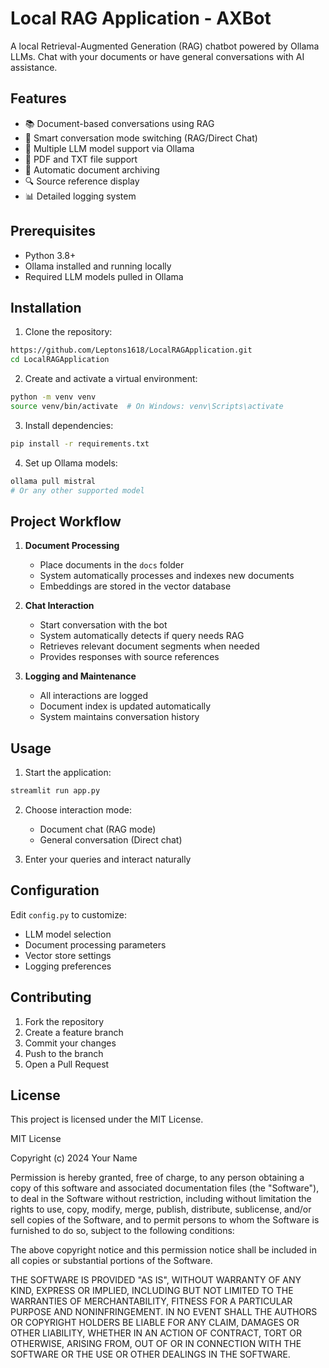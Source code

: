 # Local RAG Application - AXBot

A local Retrieval-Augmented Generation (RAG) chatbot powered by Ollama LLMs. Chat with your documents or have general conversations with AI assistance.

## Features

- 📚 Document-based conversations using RAG
- 💬 Smart conversation mode switching (RAG/Direct Chat)
- 🤖 Multiple LLM model support via Ollama
- 📑 PDF and TXT file support
- 💾 Automatic document archiving
- 🔍 Source reference display
- 📊 Detailed logging system

## Prerequisites

- Python 3.8+
- Ollama installed and running locally
- Required LLM models pulled in Ollama

## Installation

1. Clone the repository:
```bash
https://github.com/Leptons1618/LocalRAGApplication.git
cd LocalRAGApplication
```

2. Create and activate a virtual environment:
```bash
python -m venv venv
source venv/bin/activate  # On Windows: venv\Scripts\activate
```

3. Install dependencies:
```bash
pip install -r requirements.txt
```

4. Set up Ollama models:
```bash
ollama pull mistral
# Or any other supported model
```

## Project Workflow

1. **Document Processing**
   - Place documents in the `docs` folder
   - System automatically processes and indexes new documents
   - Embeddings are stored in the vector database

2. **Chat Interaction**
   - Start conversation with the bot
   - System automatically detects if query needs RAG
   - Retrieves relevant document segments when needed
   - Provides responses with source references

3. **Logging and Maintenance**
   - All interactions are logged
   - Document index is updated automatically
   - System maintains conversation history

## Usage

1. Start the application:
```bash
streamlit run app.py
```

2. Choose interaction mode:
   - Document chat (RAG mode)
   - General conversation (Direct chat)

3. Enter your queries and interact naturally

## Configuration

Edit `config.py` to customize:
- LLM model selection
- Document processing parameters
- Vector store settings
- Logging preferences

## Contributing

1. Fork the repository
2. Create a feature branch
3. Commit your changes
4. Push to the branch
5. Open a Pull Request

## License

This project is licensed under the MIT License.

MIT License

Copyright (c) 2024 Your Name

Permission is hereby granted, free of charge, to any person obtaining a copy
of this software and associated documentation files (the "Software"), to deal
in the Software without restriction, including without limitation the rights
to use, copy, modify, merge, publish, distribute, sublicense, and/or sell
copies of the Software, and to permit persons to whom the Software is
furnished to do so, subject to the following conditions:

The above copyright notice and this permission notice shall be included in all
copies or substantial portions of the Software.

THE SOFTWARE IS PROVIDED "AS IS", WITHOUT WARRANTY OF ANY KIND, EXPRESS OR
IMPLIED, INCLUDING BUT NOT LIMITED TO THE WARRANTIES OF MERCHANTABILITY,
FITNESS FOR A PARTICULAR PURPOSE AND NONINFRINGEMENT. IN NO EVENT SHALL THE
AUTHORS OR COPYRIGHT HOLDERS BE LIABLE FOR ANY CLAIM, DAMAGES OR OTHER
LIABILITY, WHETHER IN AN ACTION OF CONTRACT, TORT OR OTHERWISE, ARISING FROM,
OUT OF OR IN CONNECTION WITH THE SOFTWARE OR THE USE OR OTHER DEALINGS IN THE
SOFTWARE.
